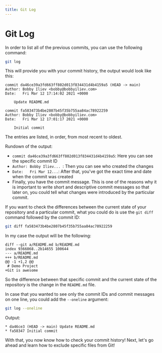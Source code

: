 ```yaml
---
title: Git Log
---
```


# Git Log

In order to list all of the previous commits, you can use the following command:

```bash
git log
```

This will provide you with your commit history, the output would look like this:

```
commit da46ce39a3fd663ff802d013f834431d4b4159a5 (HEAD -> main)
Author: Bobby Iliev <bobby@bobbyiliev.com>
Date:   Fri Mar 12 17:14:02 2021 +0000

    Update README.md

commit fa583473b4be2807b45f35b755aa84ac78922259
Author: Bobby Iliev <bobby@bobbyiliev.com>
Date:   Fri Mar 12 17:01:17 2021 +0000

    Initial commit
```

The entries are listed, in order, from most recent to oldest.

Rundown of the output:

* `commit da46ce39a3fd663ff802d013f834431d4b4159a5`: Here you can see the specific commit ID
* `Author: Bobby Iliev... `: Then you can see who created the changes
* `Date:   Fri Mar 12...`: After that, you've got the exact time and date when the commit was created
* Finally, you have the commit message. This is one of the reasons why it is important to write short and descriptive commit messages so that later on, you could tell what changes were introduced by the particular commit.

If you want to check the differences between the current state of your repository and a particular commit, what you could do is use the `git diff` command followed by the commit ID:

```bash
git diff fa583473b4be2807b45f35b755aa84ac78922259
```

In my case the output will be the following:

```
diff --git a/README.md b/README.md
index 9366068..2b14655 100644
--- a/README.md
+++ b/README.md
@@ -1 +1,2 @@
 # Demo Project
+Git is awesome
```

So the difference between that specific commit and the current state of the repository is the change in the `README.md` file.

In case that you wanted to see only the commit IDs and commit messages on one line, you could add the `--oneline` argument:

```bash
git log --oneline
```

Output:

```
* da46ce3 (HEAD -> main) Update README.md
* fa58347 Initial commit
```

With that, you now know how to check your commit history! Next, let's go ahead and learn how to exclude specific files from Git!
